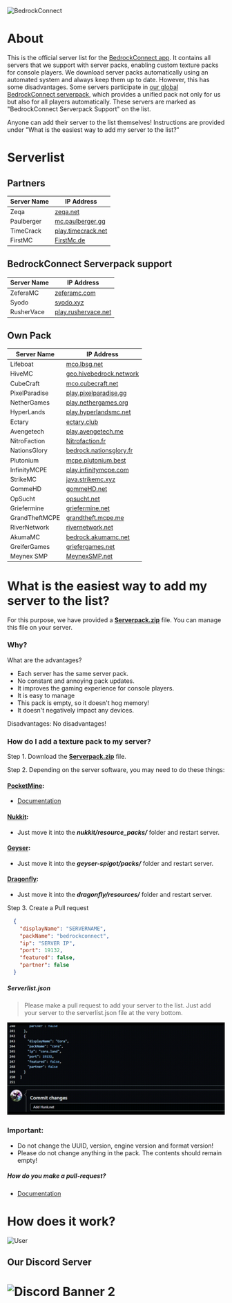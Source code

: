 ![BedrockConnect](https://cdn.discordapp.com/attachments/1022232337938911262/1099499823029305384/channels4_banner.jpg)

# About
This is the official server list for the [BedrockConnect app](https://bedrockconnect.bedrockhub.io). It contains all servers that we support with server packs, enabling custom texture packs for console players. We download server packs automatically using an automated system and always keep them up to date. However, this has some disadvantages. Some servers participate in [our global BedrockConnect serverpack](https://pack.bedrockhub.io/bedrockconnect), which provides a unified pack not only for us but also for all players automatically. These servers are marked as "BedrockConnect Serverpack Support" on the list.

Anyone can add their server to the list themselves! Instructions are provided under "What is the easiest way to add my server to the list?"


# Serverlist
## Partners
| Server Name           | IP Address              |  
|-----------------------|-------------------------|
| Zeqa         | [zeqa.net](https://pack.bedrockhub.io/zeqa)                         | 
| Paulberger   | [mc.paulberger.gg](https://pack.bedrockhub.io/paulberger)           | 
| TimeCrack    | [play.timecrack.net](https://pack.bedrockhub.io/timecrack)          | 
| FirstMC      | [FirstMc.de](https://pack.bedrockhub.io/firstmc)                    | 

## BedrockConnect Serverpack support
| Server Name           | IP Address              |
|-----------------------|-------------------------|
| ZeferaMC              | [zeferamc.com](https://pack.bedrockhub.io/bedrockconnect)           |
| Syodo                 | [syodo.xyz](https://pack.bedrockhub.io/bedrockconnect)              |
| RusherVace            | [play.rushervace.net](https://pack.bedrockhub.io/bedrockconnect)    |   


## Own Pack
| Server Name           | IP Address              |    	              
|-----------------------|-------------------------|
| Lifeboat              | [mco.lbsg.net](https://pack.bedrockhub.io/lbsg)                     |   
| HiveMC                | [geo.hivebedrock.network](https://pack.bedrockhub.io/hivemc)        | 
| CubeCraft             | [mco.cubecraft.net](https://pack.bedrockhub.io/cubecraft)           | 
| PixelParadise         | [play.pixelparadise.gg](https://pack.bedrockhub.io/pixelparadise)   | 
| NetherGames           | [play.nethergames.org](https://pack.bedrockhub.io/nethergames)      | 
| HyperLands            | [play.hyperlandsmc.net](https://pack.bedrockhub.io/hyperlands)      | 
| Ectary                | [ectary.club](https://pack.bedrockhub.io/ectary)                    |  
| Avengetech            | [play.avengetech.me](https://pack.bedrockhub.io/avengetech)         | 
| NitroFaction          | [Nitrofaction.fr](https://pack.bedrockhub.io/nitrofaction)          | 
| NationsGlory          | [bedrock.nationsglory.fr](https://pack.bedrockhub.io/NationsGlory)  | 
| Plutonium             | [mcpe.plutonium.best](https://pack.bedrockhub.io/plutonium)         |  
| InfinityMCPE          | [play.infinitymcpe.com](https://pack.bedrockhub.io/infinitymcpe)    | 
| StrikeMC              | [java.strikemc.xyz](https://pack.bedrockhub.io/strikemc)            | 
| GommeHD               | [gommeHD.net](https://pack.bedrockhub.io/gommehd)                   | 
| OpSucht               | [opsucht.net](https://pack.bedrockhub.io/opsucht)                   |  
| Griefermine           | [griefermine.net](https://pack.bedrockhub.io/griefermine)           | 
| GrandTheftMCPE        | [grandtheft.mcpe.me](https://pack.bedrockhub.io/grandtheftmcpe)     |  
| RiverNetwork          | [rivernetwork.net](https://pack.bedrockhub.io/rivernetwork)         |  
| AkumaMC               | [bedrock.akumamc.net](https://pack.bedrockhub.io/akumamc)           |  
| GreiferGames          | [griefergames.net](https://pack.bedrockhub.io/griefergames)         | 
| Meynex SMP            | [MeynexSMP.net](https://pack.bedrockhub.io/griefermine)             | 


# What is the easiest way to add my server to the list?

For this purpose, we have provided a [<strong>Serverpack.zip</strong>](https://pack.bedrockhub.io/bedrockconnect) file. You can manage this file on your server. 

### Why?
What are the advantages?
- Each server has the same server pack.
- No constant and annoying pack updates.
- It improves the gaming experience for console players. 
- It is easy to manage
- This pack is empty, so it doesn't hog memory!
- It doesn't negatively impact any devices.

Disadvantages: 
No disadvantages!

### How do I add a texture pack to my server?

Step 1. Download the [<strong>Serverpack.zip</strong>](https://pack.bedrockhub.io/bedrockconnect) file.

Step 2. Depending on the server software, you may need to do these things: 

#### [PocketMine](https://discord.com/invite/xxp7VAYQtn): 
- [Documentation](https://github.com/pmmp/PocketMine-MP/blob/stable/resources/resource_packs.yml) 


#### [Nukkit](https://discord.com/invite/5PzMkyK):
- Just move it into the ***nukkit/resource_packs/*** folder and restart server. 


#### [Geyser](https://discord.com/invite/geysermc):
- Just move it into the ***geyser-spigot/packs/*** folder and restart server.


#### [Dragonfly](https://discord.gg/NRbJ9Q8zmn): 
- Just move it into the ***dragonfly/resources/*** folder and restart server.
	
Step 3. Create a Pull request

```json
  {
    "displayName": "SERVERNAME",
    "packName": "bedrockconnect",
    "ip": "SERVER IP",
    "port": 19132,
    "featured": false,
    "partner": false
  }
```
##### Serverlist.json
> Please make a pull request to add your server to the list. Just add your server to the serverlist.json file at the very bottom.

![HowAddthat](https://github.com/BedrockHubIO/BedrockConnect-Serverlist/blob/c710fd83b8abb3379d6aa9169727c22f64c66d50/0423-_1_.gif)


### Important: 
- Do not change the UUID, version, engine version and format version! 
- Please do not change anything in the pack. The contents should remain empty!
##### How do you make a pull-request?
- [Documentation](https://docs.github.com/en/pull-requests/collaborating-with-pull-requests/proposing-changes-to-your-work-with-pull-requests/about-pull-requests)

# How does it work?
![User](https://user-images.githubusercontent.com/24614527/235322925-7f696e85-3091-4c57-a37f-dc6f64eb5ad2.png)





## Our Discord Server
![Discord Banner 2](https://discordapp.com/api/guilds/880891245306740807/widget.png?style=banner2)
=======
